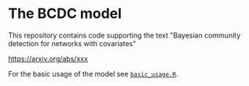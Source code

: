 # The BCDC model 

This repository contains code supporting the text "Bayesian community detection for networks with covariates"

https://arxiv.org/abs/xxx

For the basic usage of the model see [`basic_usage.R`](https://github.com/aaamini/covar-sbm/blob/master/basic_usage.R).

